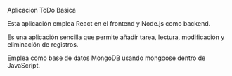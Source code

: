 Aplicacion ToDo Basica

Esta aplicación emplea React en el frontend y Node.js como backend.

Es una aplicación sencilla que permite añadir tarea, lectura, modificación y eliminación de registros.

Emplea como base de datos MongoDB usando mongoose dentro de JavaScript.
